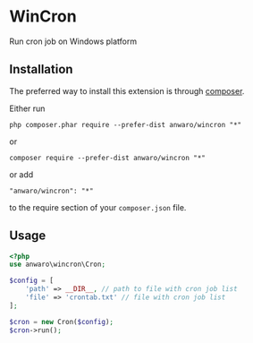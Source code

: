 WinCron
===============
Run cron job on Windows platform

Installation
------------

The preferred way to install this extension is through [composer](http://getcomposer.org/download/).

Either run

```
php composer.phar require --prefer-dist anwaro/wincron "*"
```
or

```
composer require --prefer-dist anwaro/wincron "*"
```

or add

```
"anwaro/wincron": "*"
```

to the require section of your `composer.json` file.


Usage
-----



```php
<?php
use anwaro\wincron\Cron;

$config = [
    'path' => __DIR__, // path to file with cron job list
    'file' => 'crontab.txt' // file with cron job list
];

$cron = new Cron($config);
$cron->run();

```

